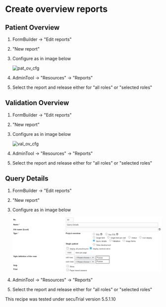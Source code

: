 # Create overview reports

## Patient Overview

1. FormBuilder -> "Edit reports"
2. "New report"
3. Configure as in image below

    ![pat_ov_cfg](fig/patient_overview_config.png)

4. AdminTool -> "Resources" -> "Reports" 
5. Select the report and release either for "all roles" or "selected roles" 

## Validation Overview

1. FormBuilder -> "Edit reports"
2. "New report"
3. Configure as in image below

    ![val_ov_cfg](fig/validation_overview_config.png)

4. AdminTool -> "Resources" -> "Reports" 
5. Select the report and release either for "all roles" or "selected roles"

## Query Details

1. FormBuilder -> "Edit reports"
2. "New report"
3. Configure as in image below

    ![qry_det_cfg](fig/query_details_config.png)

4. AdminTool -> "Resources" -> "Reports"
5. Select the report and release either for "all roles" or "selected roles"
 
This recipe was tested under secuTrial version 5.5.1.10

